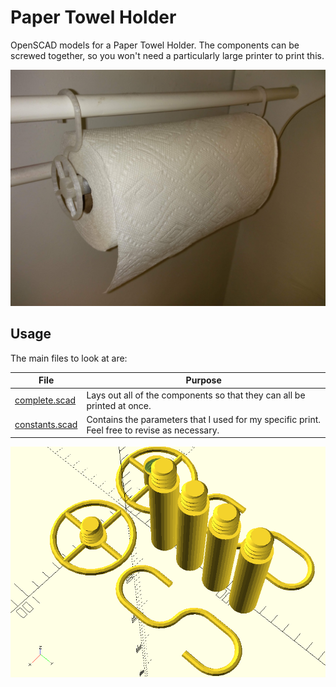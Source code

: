# Paper Towel Holder #

OpenSCAD models for a Paper Towel Holder.  The components can be screwed together, so you won't need a particularly large printer to print this.

![This is what paper towels look like](./PaperTowelHolder.jpg)

## Usage ##

The main files to look at are:

| File | Purpose |
| ---- | ------- |
| [complete.scad](./complete.scad) | Lays out all of the components so that they can all be printed at once. |
| [constants.scad](./constants.scad) | Contains the parameters that I used for my specific print.  Feel free to revise as necessary. |

![OpenSCAD Rendering](./complete_scad.png)